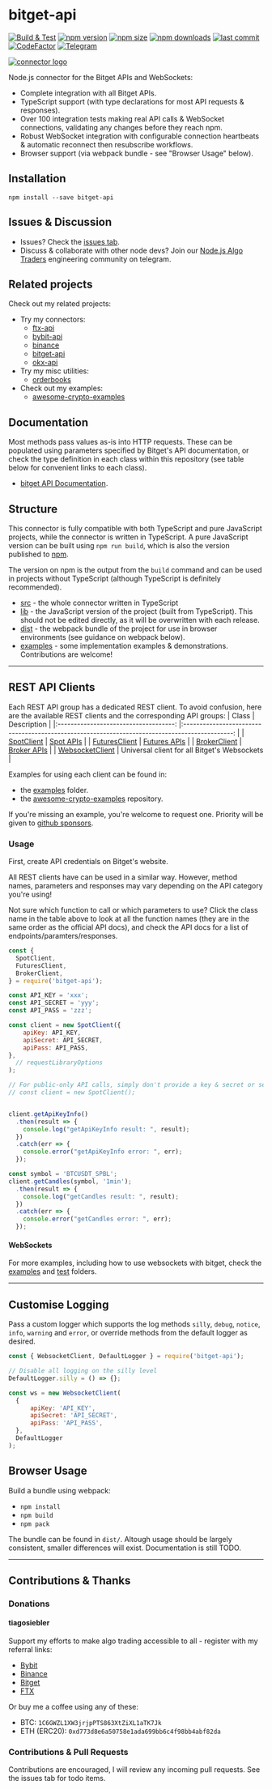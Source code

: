# bitget-api
[![Build & Test](https://github.com/tiagosiebler/bitget-api/actions/workflows/integrationtest.yml/badge.svg?branch=master)](https://github.com/tiagosiebler/bitget-api/actions/workflows/integrationtest.yml) [![npm version](https://img.shields.io/npm/v/bitget-api)][1] [![npm size](https://img.shields.io/bundlephobia/min/bitget-api/latest)][1] [![npm downloads](https://img.shields.io/npm/dt/bitget-api)][1]
[![last commit](https://img.shields.io/github/last-commit/tiagosiebler/bitget-api)][1]
[![CodeFactor](https://www.codefactor.io/repository/github/tiagosiebler/bitget-api/badge)](https://www.codefactor.io/repository/github/tiagosiebler/bitget-api) [![Telegram](https://img.shields.io/badge/chat-on%20telegram-blue.svg)](https://t.me/nodetraders)


[![connector logo](https://github.com/tiagosiebler/bitget-api/blob/master/docs/images/logo1.png?raw=true)][1]

[1]: https://www.npmjs.com/package/bitget-api


Node.js connector for the Bitget APIs and WebSockets:
- Complete integration with all Bitget APIs.
- TypeScript support (with type declarations for most API requests & responses).
- Over 100 integration tests making real API calls & WebSocket connections, validating any changes before they reach npm.
- Robust WebSocket integration with configurable connection heartbeats & automatic reconnect then resubscribe workflows.
- Browser support (via webpack bundle - see "Browser Usage" below).

## Installation
`npm install --save bitget-api`

## Issues & Discussion
- Issues? Check the [issues tab](https://github.com/tiagosiebler/bitget-api/issues).
- Discuss & collaborate with other node devs? Join our [Node.js Algo Traders](https://t.me/nodetraders) engineering community on telegram.

## Related projects
Check out my related projects:
- Try my connectors:
  - [ftx-api](https://www.npmjs.com/package/ftx-api)
  - [bybit-api](https://www.npmjs.com/package/bybit-api)
  - [binance](https://www.npmjs.com/package/binance)
  - [bitget-api](https://www.npmjs.com/package/bitget-api)
  - [okx-api](https://www.npmjs.com/package/okx-api)
- Try my misc utilities:
  - [orderbooks](https://www.npmjs.com/package/orderbooks)
- Check out my examples:
  - [awesome-crypto-examples](https://github.com/tiagosiebler/awesome-crypto-examples)

## Documentation
Most methods pass values as-is into HTTP requests. These can be populated using parameters specified by Bitget's API documentation, or check the type definition in each class within this repository (see table below for convenient links to each class).
- [bitget API Documentation](https://www.bitget.com/docs-v5/en/#rest-api).

## Structure
This connector is fully compatible with both TypeScript and pure JavaScript projects, while the connector is written in TypeScript. A pure JavaScript version can be built using `npm run build`, which is also the version published to [npm](https://www.npmjs.com/package/bitget-api).

The version on npm is the output from the `build` command and can be used in projects without TypeScript (although TypeScript is definitely recommended).
- [src](./src) - the whole connector written in TypeScript
- [lib](./lib) - the JavaScript version of the project (built from TypeScript). This should not be edited directly, as it will be overwritten with each release.
- [dist](./dist) - the webpack bundle of the project for use in browser environments (see guidance on webpack below).
- [examples](./examples) - some implementation examples & demonstrations. Contributions are welcome!

---

## REST API Clients
Each REST API group has a dedicated REST client. To avoid confusion, here are the available REST clients and the corresponding API groups:
|                         Class           |                                                                 Description                    |
|:------------------------------------:   |:---------------------------------------------------------------------------------------------: |
| [SpotClient](src/spot-client.ts)        | [Spot APIs](https://bitgetlimited.github.io/apidoc/en/spot/#introduction)                      |
| [FuturesClient](src/futures-client.ts)  | [Futures APIs](https://bitgetlimited.github.io/apidoc/en/mix/#introduction)                    |
| [BrokerClient](src/broker-client.ts)    | [Broker APIs](https://bitgetlimited.github.io/apidoc/en/broker/#introduction)                  |
| [WebsocketClient](src/websocket-client.ts)    | Universal client for all Bitget's Websockets                  |

Examples for using each client can be found in:
- the [examples](./examples) folder.
- the [awesome-crypto-examples](https://github.com/tiagosiebler/awesome-crypto-examples) repository.

If you're missing an example, you're welcome to request one. Priority will be given to [github sponsors](https://github.com/sponsors/tiagosiebler).


### Usage
First, create API credentials on Bitget's website.

All REST clients have can be used in a similar way. However, method names, parameters and responses may vary depending on the API category you're using!

Not sure which function to call or which parameters to use? Click the class name in the table above to look at all the function names (they are in the same order as the official API docs), and check the API docs for a list of endpoints/paramters/responses.

```javascript
const {
  SpotClient,
  FuturesClient,
  BrokerClient,
} = require('bitget-api');

const API_KEY = 'xxx';
const API_SECRET = 'yyy';
const API_PASS = 'zzz';

const client = new SpotClient({
    apiKey: API_KEY,
    apiSecret: API_SECRET,
    apiPass: API_PASS,
},
  // requestLibraryOptions
);

// For public-only API calls, simply don't provide a key & secret or set them to undefined
// const client = new SpotClient();


client.getApiKeyInfo()
  .then(result => {
    console.log("getApiKeyInfo result: ", result);
  })
  .catch(err => {
    console.error("getApiKeyInfo error: ", err);
  });

const symbol = 'BTCUSDT_SPBL';
client.getCandles(symbol, '1min');
  .then(result => {
    console.log("getCandles result: ", result);
  })
  .catch(err => {
    console.error("getCandles error: ", err);
  });
```

#### WebSockets

For more examples, including how to use websockets with bitget, check the [examples](./examples/) and [test](./test/) folders.

---

## Customise Logging
Pass a custom logger which supports the log methods `silly`, `debug`, `notice`, `info`, `warning` and `error`, or override methods from the default logger as desired.

```javascript
const { WebsocketClient, DefaultLogger } = require('bitget-api');

// Disable all logging on the silly level
DefaultLogger.silly = () => {};

const ws = new WebsocketClient(
  {
      apiKey: 'API_KEY',
      apiSecret: 'API_SECRET',
      apiPass: 'API_PASS',
  },
  DefaultLogger
);
```

## Browser Usage
Build a bundle using webpack:
- `npm install`
- `npm build`
- `npm pack`

The bundle can be found in `dist/`. Altough usage should be largely consistent, smaller differences will exist. Documentation is still TODO.

---

## Contributions & Thanks
### Donations
#### tiagosiebler
Support my efforts to make algo trading accessible to all - register with my referral links:
- [Bybit](https://www.bybit.com/en-US/register?affiliate_id=9410&language=en-US&group_id=0&group_type=1)
- [Binance](https://www.binance.com/en/register?ref=20983262)
- [Bitget](https://www.bitget.com/join/18504944)
- [FTX](https://ftx.com/referrals#a=ftxapigithub)

Or buy me a coffee using any of these:
- BTC: `1C6GWZL1XW3jrjpPTS863XtZiXL1aTK7Jk`
- ETH (ERC20): `0xd773d8e6a50758e1ada699bb6c4f98bb4abf82da`

### Contributions & Pull Requests
Contributions are encouraged, I will review any incoming pull requests. See the issues tab for todo items.

